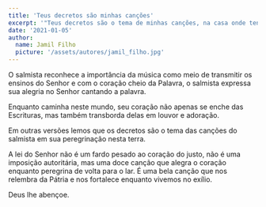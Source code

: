```yaml
---
title: 'Teus decretos são minhas canções'
excerpt: '"Teus decretos são o tema de minhas canções, na casa onde tenho vivido" (Salmo 119.54)'
date: '2021-01-05'
author:
  name: Jamil Filho
  picture: '/assets/autores/jamil_filho.jpg'
---
```


O salmista reconhece a importância da música como meio de transmitir os ensinos do Senhor e com  o coração cheio da Palavra, o salmista expressa sua alegria no Senhor cantando a palavra.

Enquanto caminha neste mundo, seu coração não apenas se enche das Escrituras, mas também transborda delas em louvor e adoração.

Em outras versões lemos que os decretos são o tema das canções do salmista em sua peregrinação nesta terra.

A lei do Senhor não é um fardo pesado ao coração do justo, não é uma imposição autoritária, mas uma doce canção que alegra o coração enquanto peregrina de volta para o lar. É uma bela canção que nos relembra da Pátria e nos fortalece enquanto vivemos no exílio.

Deus lhe abençoe.
